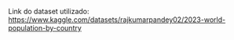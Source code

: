 Link do dataset utilizado:  https://www.kaggle.com/datasets/rajkumarpandey02/2023-world-population-by-country
